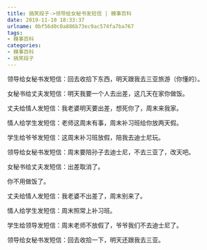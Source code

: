 ```yaml
---
title: 搞笑段子->领导给女秘书发短信 | 糗事百科
date: 2019-11-10 18:33:37
urlname: 0bf56d0c0a886b73ec9ac574fa7ba767
tags: 
- 糗事百科
categories:
- 糗事百科
- 搞笑段子
---
```

领导给女秘书发短信：回去收拾下东西，明天跟我去三亚旅游（你懂的）。

女秘书给丈夫发短信：明天我要一个人去出差，这几天在家你做饭。

丈夫给情人发短信：我老婆明天要出差，想死你了，周末来我家。

情人给学生发短信：老师这周末有事，周末补习班给你放两天假。

学生给爷爷发短信：这周末补习班放假，陪我去迪士尼玩。

领导给女秘书发短信：周末要陪孙子去迪士尼，不去三亚了，改天吧。

女秘书给丈夫发短信：出差取消了。

你不用做饭了。

丈夫给情人发短信：我老婆不出差了，周末别来了。

情人给学生发短信：周末照常上补习班。

学生给领导发短信：周末老师不放假了，爷爷我们不去迪士尼了。

领导给女秘书发短信：回去收拾一下，明天还跟我去三亚。


